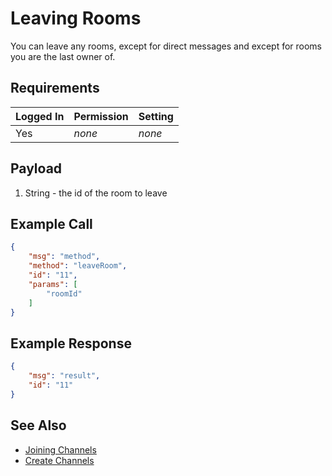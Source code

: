 # Leaving Rooms
You can leave any rooms, except for direct messages and except for rooms you are the last owner of.

## Requirements
| Logged In | Permission | Setting |
| --- | --- | --- |
| Yes | _none_ | _none_ |

## Payload
1. String - the id of the room to leave

## Example Call

```json
{
    "msg": "method",
    "method": "leaveRoom",
    "id": "11",
    "params": [
        "roomId"
    ]
}
```

## Example Response

```json
{
    "msg": "result",
    "id": "11"
}
```

## See Also
* [Joining Channels][1]
* [Create Channels][2]

[1]:../joining-channels
[2]:../create-channel
